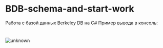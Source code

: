 # BDB-schema-and-start-work
Работа с базой данных Berkeley DB на C#
Пример вывода в консоль:
#
![unknown](https://user-images.githubusercontent.com/80622273/176699054-a44aed8b-ec8a-4299-b7f7-c49c0a4ee158.png)
